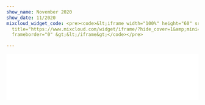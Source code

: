 ```yaml
---
show_name: November 2020
show_date: 11/2020
mixcloud_widget_code: <pre><code>&lt;iframe width="100%" height="60" src="<a href="https://www.mixcloud.com/widget/iframe/?hide_cover=1&amp;mini=1&amp;feed=%2FMusicBoxRadioUK%2Fbass-cycle-monday-16th-november-2020%2F"
  title="https://www.mixcloud.com/widget/iframe/?hide_cover=1&amp;mini=1&amp;feed=%2FMusicBoxRadioUK%2Fbass-cycle-monday-16th-november-2020%2F">https://www.mixcloud.com/widget/iframe/?hide_cover=1&amp;mini=1&amp;feed=%2FMusicBoxRadioUK%2Fbass-cycle-monday-16th-november-2020%2F</a>"
  frameborder="0" &gt;&lt;/iframe&gt;</code></pre>

---
```

<iframe width="100%" height="120" src="[https://www.mixcloud.com/widget/iframe/?hide_cover=1&feed=%2FMusicBoxRadioUK%2Fbass-cycle-monday-16th-november-2020%2F](https://www.mixcloud.com/widget/iframe/?hide_cover=1&feed=%2FMusicBoxRadioUK%2Fbass-cycle-monday-16th-november-2020%2F "https://www.mixcloud.com/widget/iframe/?hide_cover=1&feed=%2FMusicBoxRadioUK%2Fbass-cycle-monday-16th-november-2020%2F")" frameborder="0" ></iframe>